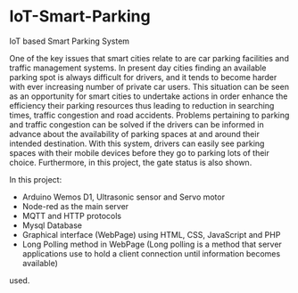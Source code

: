 # IoT-Smart-Parking
IoT based Smart Parking System 

One of the key issues that smart cities relate to are car parking facilities and traffic management systems. In present day cities finding an available parking spot is always difficult for drivers, and it tends to become harder with ever increasing number of private car users. This situation can be seen as an opportunity for smart cities to undertake actions in order enhance the efficiency their parking resources thus leading to reduction in searching times, traffic congestion and road accidents. Problems pertaining to parking and traffic congestion can be solved if the drivers can be informed in advance about the availability of parking spaces at and around their intended destination. With this system, drivers can easily see parking spaces with their mobile devices before they go to parking lots of their choice. Furthermore, in this project, the gate status is also shown.

In this project:

  * Arduino Wemos D1, Ultrasonic sensor and Servo motor
  * Node-red as the main server
  * MQTT and HTTP protocols
  * Mysql Database
  * Graphical interface (WebPage) using HTML, CSS, JavaScript and PHP
  * Long Polling method in WebPage (Long polling is a method that server applications use to hold a client connection until information becomes available)

used.
